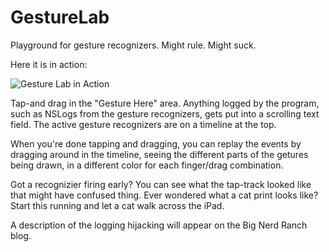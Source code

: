 GestureLab
==========

Playground for gesture recognizers.  Might rule.  Might suck.

Here it is in action:

![Gesture Lab in Action](http://borkware.com/bnr/gesture-recognizer-screenshot.png)

Tap-and drag in the "Gesture Here" area.  Anything logged by the program, such
as NSLogs from the gesture recognizers, gets put into a scrolling text field.  The
active gesture recognizers are on a timeline at the top.

When you're done tapping and dragging, you can replay the events by dragging around in
the timeline, seeing the different parts of the getures being drawn, in a different
color for each finger/drag combination.

Got a recognizier firing early?  You can see what the tap-track looked like that might
have confused thing.  Ever wondered what a cat print looks like?  Start this running
and let a cat walk across the iPad.

A description of the logging hijacking will appear on the Big Nerd Ranch blog.

